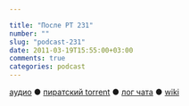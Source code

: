 ```yaml
---

title: "После РТ 231"
number: ""
slug: "podcast-231"
date: 2011-03-19T15:55:00+03:00
comments: true
categories: podcast
---
```

[аудио](http://cdn.radio-t.com/rt231post.mp3) ● [пиратский torrent](http://pirates.radio-t.com/torrents/rt231post.mp3.torrent) ● [лог чата](http://chat.radio-t.com/logs/radio-t-231.html) ● [wiki](http://wiki.radio-t.com/%D0%9F%D0%BE%D1%81%D0%BB%D0%B5_%D0%A0%D0%A2_231)<audio src="http://cdn.radio-t.com/rt231post.mp3" preload="none">
